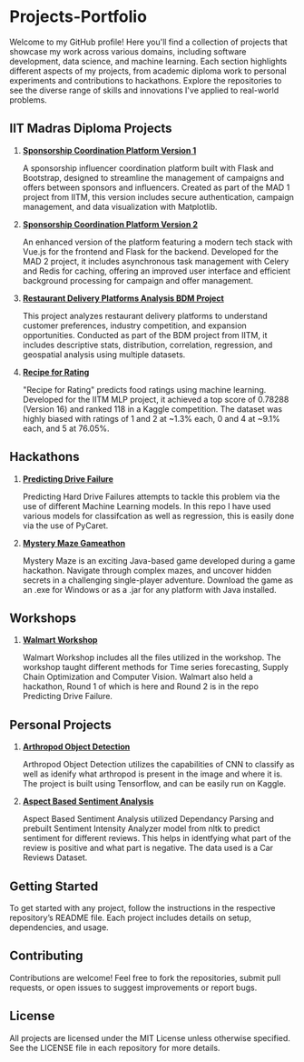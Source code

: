 # Projects-Portfolio

Welcome to my GitHub profile! Here you'll find a collection of projects that showcase my work across various domains, including software development, data science, and machine learning. Each section highlights different aspects of my projects, from academic diploma work to personal experiments and contributions to hackathons. Explore the repositories to see the diverse range of skills and innovations I've applied to real-world problems.

## IIT Madras Diploma Projects

1. **[Sponsorship Coordination Platform Version 1](https://github.com/Risdorn/Sponsorship-Coordination-Platform-v1)**

   A sponsorship influencer coordination platform built with Flask and Bootstrap, designed to streamline the management of campaigns and offers between sponsors and influencers. Created as part of the MAD 1 project from IITM, this version includes secure authentication, campaign management, and data visualization with Matplotlib.

2. **[Sponsorship Coordination Platform Version 2](https://github.com/Risdorn/Sponsorship-Coordination-Platform-v2)**
   
   An enhanced version of the platform featuring a modern tech stack with Vue.js for the frontend and Flask for the backend. Developed for the MAD 2 project, it includes asynchronous task management with Celery and Redis for caching, offering an improved user interface and efficient background processing for campaign and offer management. 

3. **[Restaurant Delivery Platforms Analysis BDM Project](https://github.com/Risdorn/Restaurant-Delivery-Platforms-Analysis-BDM-Project)**
   
   This project analyzes restaurant delivery platforms to understand customer preferences, industry competition, and expansion opportunities. Conducted as part of the BDM project from IITM, it includes descriptive stats, distribution, correlation, regression, and geospatial analysis using multiple datasets.

4. **[Recipe for Rating](https://github.com/Risdorn/Recipe-for-Rating)**
   
   "Recipe for Rating" predicts food ratings using machine learning. Developed for the IITM MLP project, it achieved a top score of 0.78288 (Version 16) and ranked 118 in a Kaggle competition. The dataset was highly biased with ratings of 1 and 2 at ~1.3% each, 0 and 4 at ~9.1% each, and 5 at 76.05%.
   
## Hackathons

1. **[Predicting Drive Failure](https://github.com/Risdorn/Predicting-Drive-Failure)**
   
   Predicting Hard Drive Failures attempts to tackle this problem via the use of different Machine Learning models. In this repo I have used various models for classifcation as well as regression, this is easily done via the use of PyCaret.

2. **[Mystery Maze Gameathon](https://github.com/Risdorn/Mystery-Maze-Gameathon)**
   
   Mystery Maze is an exciting Java-based game developed during a game hackathon. Navigate through complex mazes, and uncover hidden secrets in a challenging single-player adventure. Download the game as an .exe for Windows or as a .jar for any platform with Java installed.

## Workshops

1. **[Walmart Workshop](https://github.com/Risdorn/Walmart-Workshop)**
   
   Walmart Workshop includes all the files utilized in the workshop. The workshop taught different methods for Time series forecasting, Supply Chain Optimization and Computer Vision. Walmart also held a hackathon, Round 1 of which is here and Round 2 is in the repo Predicting Drive Failure.
   
## Personal Projects

1. **[Arthropod Object Detection](https://github.com/Risdorn/Arthropod-Object-Detection)**
   
   Arthropod Object Detection utilizes the capabilities of CNN to classify as well as idenify what arthropod is present in the image and where it is. The project is built using Tensorflow, and can be easily run on Kaggle.

2. **[Aspect Based Sentiment Analysis](https://github.com/Risdorn/Aspect-Based-Sentiment-Analysis)**
   
   Aspect Based Sentiment Analysis utilized Dependancy Parsing and prebuilt Sentiment Intensity Analyzer model from nltk to predict sentiment for different reviews. This helps in identfying what part of the review is positive and what part is negative. The data used is a Car Reviews Dataset.

## Getting Started

To get started with any project, follow the instructions in the respective repository’s README file. Each project includes details on setup, dependencies, and usage.

## Contributing

Contributions are welcome! Feel free to fork the repositories, submit pull requests, or open issues to suggest improvements or report bugs.

## License

All projects are licensed under the MIT License unless otherwise specified. See the LICENSE file in each repository for more details.

